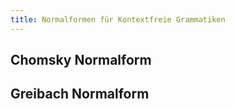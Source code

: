 ```yaml
---
title: Normalformen für Kontextfreie Grammatiken
---
```

## Chomsky Normalform

## Greibach Normalform